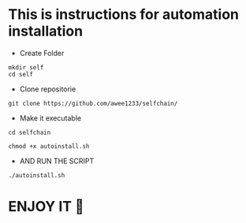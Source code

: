 # This is instructions for automation installation 


- Create Folder
``` 
mkdir self
cd self
``` 
- Clone repositorie
``` 
git clone https://github.com/awee1233/selfchain/
```
- Make it executable
```
cd selfchain
```
```
chmod +x autoinstall.sh
```

- AND RUN THE SCRIPT
```
./autoinstall.sh
```

# ENJOY IT 🤝
